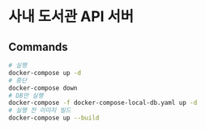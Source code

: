 # 사내 도서관 API 서버

## Commands

```bash
# 실행
docker-compose up -d
# 중단
docker-compose down
# DB만 실행
docker-compose -f docker-compose-local-db.yaml up -d
# 실행 전 이미지 빌드
docker-compose up --build
```
